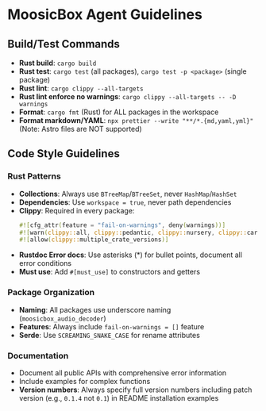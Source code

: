 # MoosicBox Agent Guidelines

## Build/Test Commands

- **Rust build**: `cargo build`
- **Rust test**: `cargo test` (all packages), `cargo test -p <package>` (single package)
- **Rust lint**: `cargo clippy --all-targets`
- **Rust lint enforce no warnings**: `cargo clippy --all-targets -- -D warnings`
- **Format**: `cargo fmt` (Rust) for ALL packages in the workspace
- **Format markdown/YAML**: `npx prettier --write "**/*.{md,yaml,yml}"` (Note: Astro files are NOT supported)

## Code Style Guidelines

### Rust Patterns

- **Collections**: Always use `BTreeMap`/`BTreeSet`, never `HashMap`/`HashSet`
- **Dependencies**: Use `workspace = true`, never path dependencies
- **Clippy**: Required in every package:
    ```rust
    #![cfg_attr(feature = "fail-on-warnings", deny(warnings))]
    #![warn(clippy::all, clippy::pedantic, clippy::nursery, clippy::cargo)]
    #![allow(clippy::multiple_crate_versions)]
    ```
- **Rustdoc Error docs**: Use asterisks (\*) for bullet points, document all error conditions
- **Must use**: Add `#[must_use]` to constructors and getters

### Package Organization

- **Naming**: All packages use underscore naming (`moosicbox_audio_decoder`)
- **Features**: Always include `fail-on-warnings = []` feature
- **Serde**: Use `SCREAMING_SNAKE_CASE` for rename attributes

### Documentation

- Document all public APIs with comprehensive error information
- Include examples for complex functions
- **Version numbers**: Always specify full version numbers including patch version (e.g., `0.1.4` not `0.1`) in README installation examples
